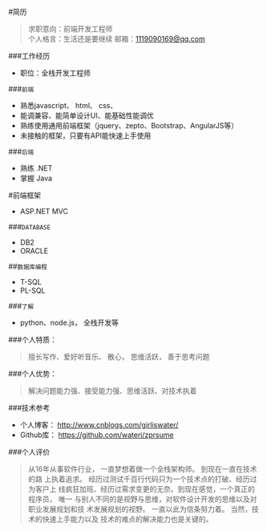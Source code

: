 #简历

> 求职意向：前端开发工程师          
> 个人格言：生活还是要继续
> 邮箱：1119090169@qq.com
 
 
###工作经历

* 职位：全栈开发工程师         
 
     
###`前端`
 
  * 熟悉javascript、 html、 css、
  * 能调兼容、能简单设计UI、能基础性能调优
  * 熟练使用通用前端框架（jquery、zepto、Bootstrap、AngularJS等）
  * 未接触的框架，只要有API能快速上手使用  
            
###`后端`
 
  * 熟练 .NET
  * 掌握 Java


#前端框架

  * ASP.NET MVC


###`DATABASE`

  * DB2
  * ORACLE


##`数据库编程`

  * T-SQL
  * PL-SQL   

     
###`了解`
 
  * python、node.js， 全栈开发等        
   
   
###个人特质：
> 擅长写作、爱好听音乐、 散心， 思维活跃， 善于思考问题
 
 
###个人优势：
> 解决问题能力强、接受能力强、思维活跃、对技术执着
 
 
###技术参考
  * 个人博客： http://www.cnblogs.com/girliswater/
  * Github库： https://github.com/wateri/zprsume
 
 
 
 
###个人评价
> 从16年从事软件行业， 一直梦想着做一个全栈架构师。 到现在一直在技术的路
  上执着追求。 经历过测试千百行代码只为一个技术点的打破、经历过为客户上
  线疯狂加班、经历过需求变更的无奈。到现在感觉，一个真正的程序员， 唯一
  与别人不同的是视野与思维，对软件设计开发的思维以及对职业发展规划和技
  术发展规划的视野。 一直以此为信条努力着。 当然，技术的快速上手能力以及
  技术的难点的解决能力也是关键的。
  
